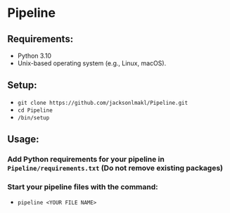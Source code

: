 # Pipeline

## Requirements:
- Python 3.10
- Unix-based operating system (e.g., Linux, macOS).

## Setup:
- ``git clone https://github.com/jacksonlmakl/Pipeline.git``
- ``cd Pipeline``
- ``/bin/setup``


## Usage:
### Add Python requirements for your pipeline in `` Pipeline/requirements.txt`` (Do not remove existing packages)

### Start your pipeline files with the command:
- ``pipeline <YOUR FILE NAME>``
